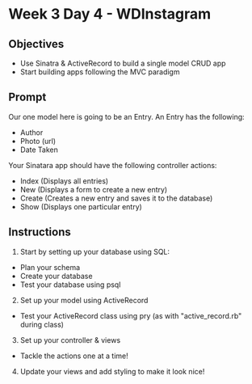 # Week 3 Day 4 - WDInstagram

## Objectives
* Use Sinatra & ActiveRecord to build a single model CRUD app
* Start building apps following the MVC paradigm

## Prompt
Our one model here is going to be an Entry. An Entry has the following:

* Author
* Photo (url)
* Date Taken

Your Sinatara app should have the following controller actions:

* Index (Displays all entries)
* New (Displays a form to create a new entry)
* Create (Creates a new entry and saves it to the database)
* Show (Displays one particular entry)

## Instructions

1. Start by setting up your database using SQL:
  * Plan your schema
  * Create your database
  * Test your database using psql

2. Set up your model using ActiveRecord
  * Test your ActiveRecord class using pry (as with "active_record.rb" during class)

3. Set up your controller & views
  * Tackle the actions one at a time!

4. Update your views and add styling to make it look nice!